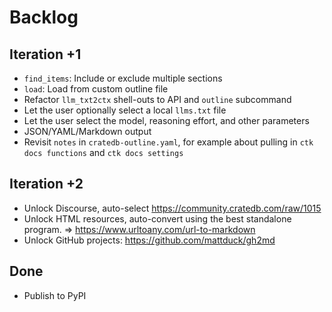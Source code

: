 # Backlog

## Iteration +1
- `find_items`: Include or exclude multiple sections
- `load`: Load from custom outline file
- Refactor `llm_txt2ctx` shell-outs to API and `outline` subcommand
- Let the user optionally select a local `llms.txt` file
- Let the user select the model, reasoning effort, and other parameters
- JSON/YAML/Markdown output
- Revisit `notes` in `cratedb-outline.yaml`, for example about
  pulling in `ctk docs functions` and `ctk docs settings`

## Iteration +2
- Unlock Discourse, auto-select https://community.cratedb.com/raw/1015
- Unlock HTML resources, auto-convert using the best standalone program.
  => https://www.urltoany.com/url-to-markdown
- Unlock GitHub projects: https://github.com/mattduck/gh2md

## Done
- Publish to PyPI
